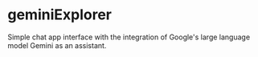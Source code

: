 # geminiExplorer
Simple chat app interface with the integration of Google's large language model Gemini as an assistant.
